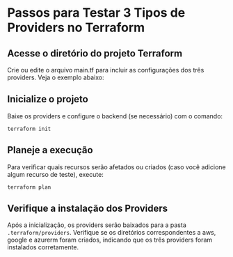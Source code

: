 # Passos para Testar 3 Tipos de Providers no Terraform

## Acesse o diretório do projeto Terraform

Crie ou edite o arquivo main.tf para incluir as configurações dos três providers. Veja o exemplo abaixo:

## Inicialize o projeto
Baixe os providers e configure o backend (se necessário) com o comando:

```
terraform init
```

## Planeje a execução
Para verificar quais recursos serão afetados ou criados (caso você adicione algum recurso de teste), execute:

```
terraform plan
```

## Verifique a instalação dos Providers

Após a inicialização, os providers serão baixados para a pasta `.terraform/providers`. Verifique se os diretórios correspondentes a aws, google e azurerm foram criados, indicando que os três providers foram instalados corretamente.
